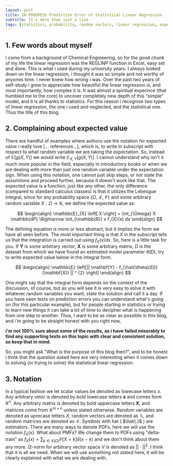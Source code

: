 ```yaml
---
layout: post
title: IN PROGRESS Prediction Error of Statistical Linear Regression
subtitle: It's more than just a line
tags: [statistics, probability, random vectors, linear regression, expected value, prediction error]
---
```

## 1. Few words about myself
I come from a background of Chemical Engineering, so for the good chunk of my life the linear regression was the REGLINP function in Excel, easy set and done. This is what i used during my university years. I always looked down on the linear regression, i thought it was so simple and not worthy of anyones time. I never knew how wrong i was. Over the past two years of self-study i grew to appreciate how beautiful the linear regression is, and most importantly, how complex it is. It was almost a spiritual experince (that humbled me to the core) to uncover completely new depth of this “simple” model, and it is all thanks to statistics. For this reason i recognise two types of linear regression, the one i used and neglected, and the statistical one. Thus the title of this blog.  
  
## 2. Complaining about expected value
There are handful of examples where authors use the notation for expected value i really love [… references…], which is, to write in subscript with respect to what random variable we are taking the expectation. So, instead of $\mathbb{E}[g(X, Y)]$ we would write $\mathbb{E}_{X, Y}[g(X, Y)]$. I cannot understand why isn't it much more popular in the field, especially in introductory books or when we are dealing with more than just one random variable under the expectation sign. When using this notation, one cannot just skip steps, or not state the assumtions and proceed further, because it doesn't work like that. The expected value is a function, just like any other, the only difference (compared to standard calculus classes) is that it utilizes the Lebesgue integral, since for any probability space {$\Omega$, $\mathcal{F}$, $\mathbb{P}$} and some arbitrary random variable $X: \Omega \to \mathbb{R}$, we define the expected value as:

$$
\begin{align}
 \mathbb{E}_{X} \left[ X \right] = \int_{\Omega} X \mathbb{dP} \Rightarrow 
 \int_{\mathbb{R}} x f_{X}(x) dx
\end{align}
$$

The defining equation is more or less abstract, but it implies the form we have all seen before. The most important thing is that $X$ in the subscript tells us that the integration is carried out using $f_{X}(x)dx$. So, here is a little task for you. If $\mathbf{Y}$ is some arbitrary vector, $\mathbf{X}$ is some arbitrary matrix, $D$ is the dataset from which we have found an estimated model parameter $\hat{\theta}(D)$, try to write  expected value below in the integral form.

$$
\begin{align}
 \mathbb{E} \left[|| \mathbf{Y} - f_{\hat{\theta}(D)} (\mathbf{X}) || ^ {2} \right]
\end{align}
$$

One might say that the integral form depends on the context of the discussion, of course, but as you will see it is very easy to solve it with whatever random variables you want, state the solution and call it a day. If you have seen texts on prediction errors you can understand what's going on (for this particular example), but for people starting in statistics or trying to learn new things it can take a lot of time to decipher what is happening from one step to another. Thus, I want to be as clear as possible in this blog, and i'm going to be straight honest with you right now, 

<strong>i'm not 100% sure about some of the results, as i have failed miserably to find any supporting texts on this topic with clear and consistent solution, so keep that in mind</strong>. 

So, you might ask "What is the purpose of this blog then?", and to be honest i think that the question asked here are very interesting when it comes down to solving (or trying to solve) the statistical linear regression.

## 3. Notation
In a typical fashion we let scalar values be denoted as lowecase letters $x$. Any arbitrary vetor is denoted by bold lowecase letters $\mathbf{x}$ and comes form $\mathbb{R}^{n}$. Any arbitrary matrix is denoted by bold uppercase letters $\mathbf{X}$, and matrices come from $\mathbb{R}^{m \times n}$ unless stated otherwise. Random variables are denoted as uprecase letters $X$, random vectors are denoted as $\mathbb{X}$, and random matrices are denoted as $\mathcal{X}$. Symbols with hat ( $\hat{.}$ \) are estimators. There are many ways to denote PDFs, here we will use the notation $f_{X}(x)$. What about PMFs? We change them to PDFs using "delta-train" as $f_{X}(x) = \sum_{k \in X(\Omega)} \mathbb{P} [X = k] \delta(x - k)$ and we don't think about them any more. $l2$-norm for arbitrary vector space $V$ is denoted as $|| \cdot ||^{2}$. I think that it is all we need. When we will use something not stated here, it will be clearly explained with what we are dealing with.
